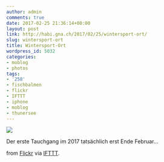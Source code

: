 ```yaml
---
author: admin
comments: true
date: 2017-02-25 21:36:14+00:00
layout: post
link: http://habi.gna.ch/2017/02/25/wintersport-ort/
slug: wintersport-ort
title: Wintersport-Ort
wordpress_id: 5032
categories:
- moblog
- photos
tags:
- '258'
- fischbalmen
- flickr
- IFTTT
- iphone
- moblog
- thunersee
---
```


![](http://ift.tt/2lRDNH9)  

Der erste Tauchgang im 2017 tatsächlich erst Ende Februar...  

from [Flickr](http://flic.kr/p/Rd4KhK) via [IFTTT](http://ift.tt/1c4nCfM).
